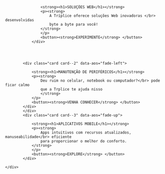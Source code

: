 <div class="container">
            <div class="cards">
                <div class="card card--1" data-aos="fade-right">
                   
                    <strong><h1>SOLUÇÕES WEB</h1></strong>
                    <p><strong>
                        A Tríplice oferece soluções Web inovadoras </br> desenvolvidas
                        byte a byte para você!
                    </strong>                         
                    </p>
                    <button><strong>EXPERIMENTE</strong> </button>
                </div>           




            <div class="card card--2" data-aos="fade-left">
                
                <strong><h1>MANUTENÇÃO DE PERIFÉRICOS</h1></strong>
                <p><strong>
                    Deu ruim no celular, notebook ou computador?</br> pode ficar calmo
                    que a Trplice te ajuda nisso
                    </strong>                                 
                </p>
                <button><strong>VENHA CONHECER</strong> </button>
            </div>               
            </div>
            <div class="card card--3" data-aos="fade-up">
                
                <strong><h1>APLICATIVOS MOBILE</h1></strong>
                <p><strong>
                    Apps intuitivos com recursos atualizados, manuseabilidade</br> eficiente
                    para proporcionar o melhor do conforto. 
                </strong>                                 
                </p>
                <button><strong>EXPLORE</strong> </button>
            </div>
           
    </div>
